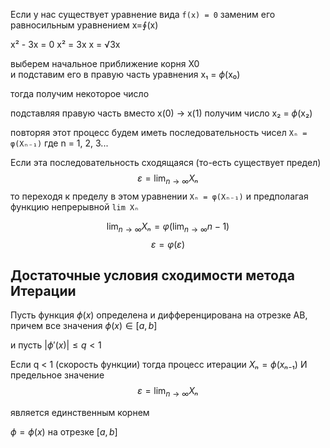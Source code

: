 
Если у нас существует уравнение вида `f(x) = 0` заменим его равносильным уравнением x=∮(x) 

x² - 3x = 0
x² = 3x
x = √3x

выберем начальное приближение корня X0  
и подставим его в правую часть уравнения 
x₁ = $\phi$(x₀)

тогда получим некоторое число

подставляя правую часть вместо x(0) -> x(1) получим число
x₂ = $\phi$(x₂)

повторяя этот процесс будем иметь последовательность чисел `Xₙ = φ(Xₙ₋₁)` где n = 1, 2, 3...

Если эта последовательность сходящаяся (то-есть существует предел)
$$ε = \lim_{n \to \infty}Xₙ$$
то переходя к пределу в этом уравнении `Xₙ = φ(Xₙ₋₁)` и предполагая функцию непрерывной
`lim Xₙ`


$$\lim_{n \to \infty } Xₙ = \varphi(\lim_{n \to \infty} n-1)$$
$$ε = φ(ε)$$


## Достаточные условия сходимости метода Итерации


Пусть функция $\phi(x)$ определена и дифференцирована на отрезке AB, причем все значения $\phi(x) \in [a, b]$

и пусть $\left| \phi'(x) \right |  \le q < 1$ 

Если q < 1 (скорость функции) тогда процесс итерации $Xₙ =\phi(xₙ₋₁)$
И предельное значение $$ε = \lim_{n \to \infty}Xₙ$$

является единственным корнем 

$\phi=\phi(x)$ на отрезке $[a,b]$ 